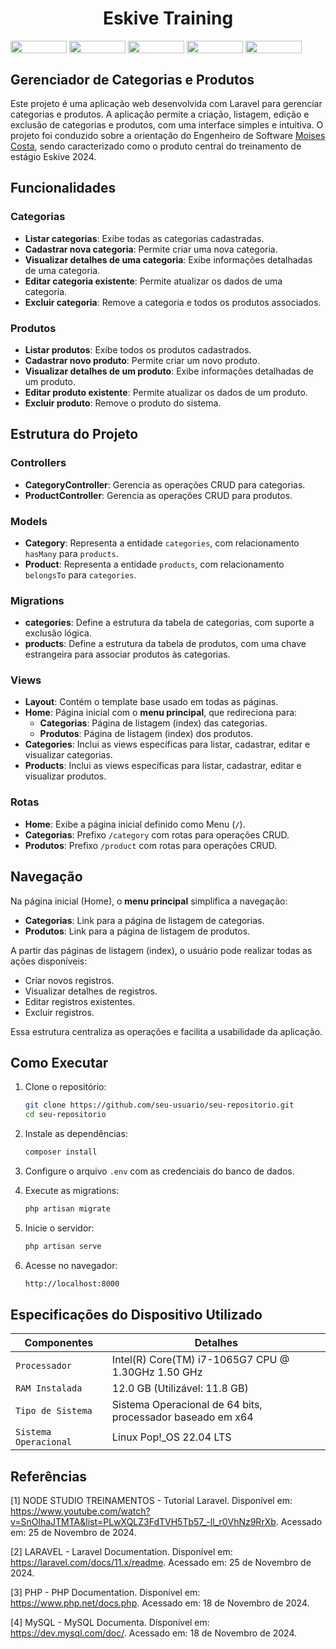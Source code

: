 <h1 align="center">Eskive Training</h1>
<div style="display: inline-block;">
<img align="center" height="20px" width="90px" src=https://img.shields.io/badge/laravel-%23FF2D20.svg?style=for-the-badge&logo=laravel&logoColor=white>
<img align="center" height="20px" width="90px" src=https://img.shields.io/badge/php-%23777BB4.svg?style=for-the-badge&logo=php&logoColor=white>
<img align="center" height="20px" width="90px" src=https://img.shields.io/badge/mysql-4479A1.svg?style=for-the-badge&logo=mysql&logoColor=white>
<img align="center" height="20px" width="90px" src="https://img.shields.io/badge/Made%20for-VSCode-1f425f.svg"/> 
<img align="center" height="20px" width="90px" src="https://img.shields.io/badge/Contributions-welcome-brightgreen.svg?style=flat"/>
</div>
<br>

## Gerenciador de Categorias e Produtos

Este projeto é uma aplicação web desenvolvida com Laravel para gerenciar categorias e produtos. A aplicação permite a criação, listagem, edição e exclusão de categorias e produtos, com uma interface simples e intuitiva. O projeto foi conduzido sobre a orientação do Engenheiro de Software <a href="https://github.com/MoisesAlvesCostaDev" target="_blank">Moises Costa</a>, sendo caracterizado como o produto central do treinamento de estágio Eskive 2024.

## Funcionalidades

### Categorias
- **Listar categorias**: Exibe todas as categorias cadastradas.
- **Cadastrar nova categoria**: Permite criar uma nova categoria.
- **Visualizar detalhes de uma categoria**: Exibe informações detalhadas de uma categoria.
- **Editar categoria existente**: Permite atualizar os dados de uma categoria.
- **Excluir categoria**: Remove a categoria e todos os produtos associados.

### Produtos
- **Listar produtos**: Exibe todos os produtos cadastrados.
- **Cadastrar novo produto**: Permite criar um novo produto.
- **Visualizar detalhes de um produto**: Exibe informações detalhadas de um produto.
- **Editar produto existente**: Permite atualizar os dados de um produto.
- **Excluir produto**: Remove o produto do sistema.

## Estrutura do Projeto

### Controllers
- **CategoryController**: Gerencia as operações CRUD para categorias.
- **ProductController**: Gerencia as operações CRUD para produtos.

### Models
- **Category**: Representa a entidade `categories`, com relacionamento `hasMany` para `products`.
- **Product**: Representa a entidade `products`, com relacionamento `belongsTo` para `categories`.

### Migrations
- **categories**: Define a estrutura da tabela de categorias, com suporte a exclusão lógica.
- **products**: Define a estrutura da tabela de produtos, com uma chave estrangeira para associar produtos às categorias.

### Views
- **Layout**: Contém o template base usado em todas as páginas.
- **Home**: Página inicial com o **menu principal**, que redireciona para:
  - **Categorias**: Página de listagem (index) das categorias.
  - **Produtos**: Página de listagem (index) dos produtos.
- **Categories**: Inclui as views específicas para listar, cadastrar, editar e visualizar categorias.
- **Products**: Inclui as views específicas para listar, cadastrar, editar e visualizar produtos.

### Rotas
- **Home**: Exibe a página inicial definido como Menu (`/`).
- **Categorias**: Prefixo `/category` com rotas para operações CRUD.
- **Produtos**: Prefixo `/product` com rotas para operações CRUD.

## Navegação

Na página inicial (Home), o **menu principal** simplifica a navegação:
- **Categorias**: Link para a página de listagem de categorias.
- **Produtos**: Link para a página de listagem de produtos.

A partir das páginas de listagem (index), o usuário pode realizar todas as ações disponíveis:
- Criar novos registros.
- Visualizar detalhes de registros.
- Editar registros existentes.
- Excluir registros.

Essa estrutura centraliza as operações e facilita a usabilidade da aplicação.

## Como Executar

1. Clone o repositório:
   ```bash
   git clone https://github.com/seu-usuario/seu-repositorio.git
   cd seu-repositorio
   ```

2. Instale as dependências:
   ```bash
   composer install
   ```

3. Configure o arquivo `.env` com as credenciais do banco de dados.

4. Execute as migrations:
   ```bash
   php artisan migrate
   ```

5. Inicie o servidor:
   ```bash
   php artisan serve
   ```

6. Acesse no navegador:
   ```bash
   http://localhost:8000
   ```

## Especificações do Dispositivo Utilizado

| Componentes            | Detalhes                                                                                         |
| -----------------------| -----------------------------------------------------------------------------------------------  |
|  `Processador`         | Intel(R) Core(TM) i7-1065G7 CPU @ 1.30GHz   1.50 GHz                                             |
|  `RAM Instalada`       | 12.0 GB (Utilizável: 11.8 GB)                                                                    |
|  `Tipo de Sistema`     | Sistema Operacional de 64 bits, processador baseado em x64                                       |
|  `Sistema Operacional` | Linux Pop!_OS 22.04 LTS                                                                           |

## Referências

[1] NODE STUDIO TREINAMENTOS - Tutorial Laravel. Disponível em: <https://www.youtube.com/watch?v=SnOlhaJTMTA&list=PLwXQLZ3FdTVH5Tb57_-ll_r0VhNz9RrXb>. Acessado em: 25 de Novembro de 2024.

[2] LARAVEL - Laravel Documentation. Disponível em: <https://laravel.com/docs/11.x/readme>. Acessado em: 25 de Novembro de 2024.

[3] PHP - PHP Documentation. Disponível em: <https://www.php.net/docs.php>. Acessado em: 18 de Novembro de 2024.

[4] MySQL - MySQL Documenta. Disponível em: <https://dev.mysql.com/doc/>. Acessado em: 18 de Novembro de 2024.